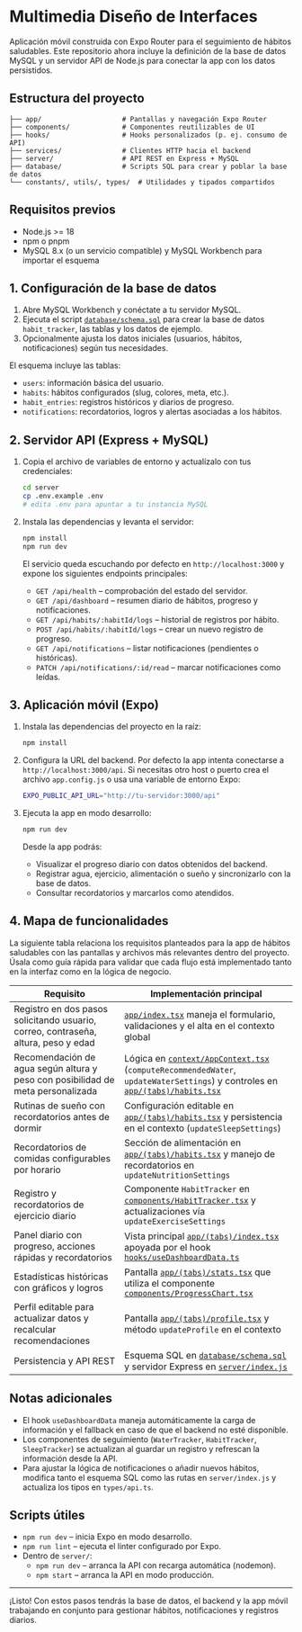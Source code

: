# Multimedia Diseño de Interfaces

Aplicación móvil construida con Expo Router para el seguimiento de hábitos saludables.
Este repositorio ahora incluye la definición de la base de datos MySQL y un servidor API de Node.js para conectar la app con los datos persistidos.

## Estructura del proyecto

```
├── app/                    # Pantallas y navegación Expo Router
├── components/             # Componentes reutilizables de UI
├── hooks/                  # Hooks personalizados (p. ej. consumo de API)
├── services/               # Clientes HTTP hacia el backend
├── server/                 # API REST en Express + MySQL
├── database/               # Scripts SQL para crear y poblar la base de datos
└── constants/, utils/, types/  # Utilidades y tipados compartidos
```

## Requisitos previos

- Node.js >= 18
- npm o pnpm
- MySQL 8.x (o un servicio compatible) y MySQL Workbench para importar el esquema

## 1. Configuración de la base de datos

1. Abre MySQL Workbench y conéctate a tu servidor MySQL.
2. Ejecuta el script [`database/schema.sql`](database/schema.sql) para crear la base de datos `habit_tracker`, las tablas y los datos de ejemplo.
3. Opcionalmente ajusta los datos iniciales (usuarios, hábitos, notificaciones) según tus necesidades.

El esquema incluye las tablas:
- `users`: información básica del usuario.
- `habits`: hábitos configurados (slug, colores, meta, etc.).
- `habit_entries`: registros históricos y diarios de progreso.
- `notifications`: recordatorios, logros y alertas asociadas a los hábitos.

## 2. Servidor API (Express + MySQL)

1. Copia el archivo de variables de entorno y actualízalo con tus credenciales:

   ```bash
   cd server
   cp .env.example .env
   # edita .env para apuntar a tu instancia MySQL
   ```

2. Instala las dependencias y levanta el servidor:

   ```bash
   npm install
   npm run dev
   ```

   El servicio queda escuchando por defecto en `http://localhost:3000` y expone los siguientes endpoints principales:

   - `GET /api/health` – comprobación del estado del servidor.
   - `GET /api/dashboard` – resumen diario de hábitos, progreso y notificaciones.
   - `GET /api/habits/:habitId/logs` – historial de registros por hábito.
   - `POST /api/habits/:habitId/logs` – crear un nuevo registro de progreso.
   - `GET /api/notifications` – listar notificaciones (pendientes o históricas).
   - `PATCH /api/notifications/:id/read` – marcar notificaciones como leídas.

## 3. Aplicación móvil (Expo)

1. Instala las dependencias del proyecto en la raíz:

   ```bash
   npm install
   ```

2. Configura la URL del backend. Por defecto la app intenta conectarse a `http://localhost:3000/api`. Si necesitas otro host o puerto crea el archivo `app.config.js` o usa una variable de entorno Expo:

   ```bash
   EXPO_PUBLIC_API_URL="http://tu-servidor:3000/api"
   ```

3. Ejecuta la app en modo desarrollo:

   ```bash
   npm run dev
   ```

   Desde la app podrás:
   - Visualizar el progreso diario con datos obtenidos del backend.
   - Registrar agua, ejercicio, alimentación o sueño y sincronizarlo con la base de datos.
   - Consultar recordatorios y marcarlos como atendidos.

## 4. Mapa de funcionalidades

La siguiente tabla relaciona los requisitos planteados para la app de hábitos saludables con las pantallas y archivos más
relevantes dentro del proyecto. Úsala como guía rápida para validar que cada flujo está implementado tanto en la interfaz como en
la lógica de negocio.

| Requisito | Implementación principal |
| --- | --- |
| Registro en dos pasos solicitando usuario, correo, contraseña, altura, peso y edad | [`app/index.tsx`](app/index.tsx) maneja el formulario, validaciones y el alta en el contexto global |
| Recomendación de agua según altura y peso con posibilidad de meta personalizada | Lógica en [`context/AppContext.tsx`](context/AppContext.tsx) (`computeRecommendedWater`, `updateWaterSettings`) y controles en [`app/(tabs)/habits.tsx`](app/(tabs)/habits.tsx) |
| Rutinas de sueño con recordatorios antes de dormir | Configuración editable en [`app/(tabs)/habits.tsx`](app/(tabs)/habits.tsx) y persistencia en el contexto (`updateSleepSettings`) |
| Recordatorios de comidas configurables por horario | Sección de alimentación en [`app/(tabs)/habits.tsx`](app/(tabs)/habits.tsx) y manejo de recordatorios en `updateNutritionSettings` |
| Registro y recordatorios de ejercicio diario | Componente `HabitTracker` en [`components/HabitTracker.tsx`](components/HabitTracker.tsx) y actualizaciones vía `updateExerciseSettings` |
| Panel diario con progreso, acciones rápidas y recordatorios | Vista principal [`app/(tabs)/index.tsx`](app/(tabs)/index.tsx) apoyada por el hook [`hooks/useDashboardData.ts`](hooks/useDashboardData.ts) |
| Estadísticas históricas con gráficos y logros | Pantalla [`app/(tabs)/stats.tsx`](app/(tabs)/stats.tsx) que utiliza el componente [`components/ProgressChart.tsx`](components/ProgressChart.tsx) |
| Perfil editable para actualizar datos y recalcular recomendaciones | Pantalla [`app/(tabs)/profile.tsx`](app/(tabs)/profile.tsx) y método `updateProfile` en el contexto |
| Persistencia y API REST | Esquema SQL en [`database/schema.sql`](database/schema.sql) y servidor Express en [`server/index.js`](server/index.js) |

## Notas adicionales

- El hook `useDashboardData` maneja automáticamente la carga de información y el fallback en caso de que el backend no esté disponible.
- Los componentes de seguimiento (`WaterTracker`, `HabitTracker`, `SleepTracker`) se actualizan al guardar un registro y refrescan la información desde la API.
- Para ajustar la lógica de notificaciones o añadir nuevos hábitos, modifica tanto el esquema SQL como las rutas en `server/index.js` y actualiza los tipos en `types/api.ts`.

## Scripts útiles

- `npm run dev` – inicia Expo en modo desarrollo.
- `npm run lint` – ejecuta el linter configurado por Expo.
- Dentro de `server/`:
  - `npm run dev` – arranca la API con recarga automática (nodemon).
  - `npm start` – arranca la API en modo producción.

---
¡Listo! Con estos pasos tendrás la base de datos, el backend y la app móvil trabajando en conjunto para gestionar hábitos, notificaciones y registros diarios.
